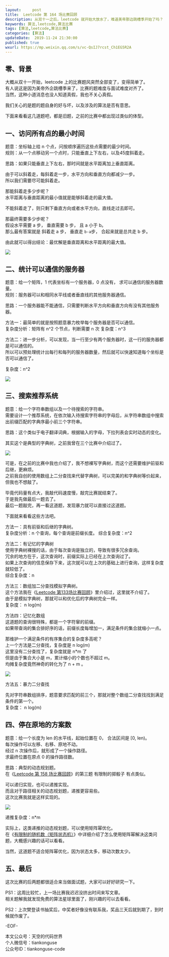 ```yaml
---   
layout:     post  
title:  Leetcode 第 164 场比赛回顾 
description: 从双十一之后，leetcode 就开始大放水了，难道美帝那边跳槽季开始了吗？
keywords: 算法,leetcode,算法比赛  
tags: [算法,leetcode,算法比赛]    
categories: [算法]  
updateDate:  2019-11-24 21:30:00  
published: true  
wxurl: https://mp.weixin.qq.com/s/vc-QsIJ7rcst_Ch1EG5R2A  
---  
```



## 零、背景  


大概从双十一开始，leetcode 上的比赛题风突然全部变了，变得简单了。  
有人说这是因为美帝外企跳槽季来了，比赛的题难度与面试难度对齐了。  
当然，这种小道消息也没人知道真假，我也不关心真假。  


我们关心的是题的题自身的好与坏，以及涉及的算法是否有意思。  


下面来看看这几道题吧，都是旧题，之前的比赛中都出现过类似的体型。  


## 一、访问所有点的最小时间  


题意：坐标轴上给 n 个点，问按顺序遍历这些点需要的最少时间。  
规则：从一个点移动另一个点时，只能垂直上下左右，以及45度斜着走。  


思路：如果只能垂直上下左右，那时间就是水平距离加上垂直距离。  


由于可以斜着走，每斜着走一步，水平方向和垂直方向都减少一步。  
所以我们需要尽可能斜着走。  


那能斜着走多少步呢？  
水平距离与垂直距离的最小值就是能够斜着走的最大值。  


不能斜着走了，则只剩下垂直方向或者水平方向，直线走过去即可。  


那最终需要多少步呢？  
假设水平需要 a 步， 垂直需要 b 步， 且 a 小于 b。  
那么最有答案就是 斜着走 a 步， 垂直走 `b-a`步， 合起来就是总共走 b 步。  


由此就可以得出结论：最优解是垂直距离和水平距离的最大值。  


![](https://res2019.tiankonguse.com/images/2019/11/24/001.png)  


## 二、统计可以通信的服务器


题意：给一个矩阵，1 代表坐标有一个服务器，0 点没有， 求可以通信的服务器数量。  
规则：服务器可以和相同水平线或者垂直线的其他服务器通信。  


思路：一个服务器能不能通信，只需要判断水平方向和垂直方向有没有其他服务器。  



方法一：最简单的就是按照题意暴力枚举每个服务器是否可以通信。  
复杂度分析：矩阵有 n^2 个节点，判断需要 n 次 
复杂度：n^3  


方法二：进一步分析，可以发现，当一行至少有两个服务器时，这一行的服务器都是可以通信的。  
所以可以预处理统计出每行和每列的服务器数量，然后就可以快速知道每个坐标是否可以通信了。  


复杂度：n^2  


![](https://res2019.tiankonguse.com/images/2019/11/24/002.png)  



## 三、搜索推荐系统  


题意：给一个字符串数组以及一个待搜索的字符串。  
需要设计一个推荐系统，在依次输入待搜索字符串的字母后，从字符串数组中搜索出前缀匹配的字典序最小前三个字符串。  


思路：这个类似于电子翻译词典，根据输入的字母，下拉列表会实时动态的变化。  


其实这个是典型的字典树，之前我曾在三个比赛中介绍过了。  


![](https://res2019.tiankonguse.com/images/2019/11/24/003.png)  



可是，在之前的比赛中我也介绍了，我不想裸写字典树，而这个还需要维护前驱和后继，更麻烦。  
之前我自创的使用数组上二分查找来代替字典树，可以完美的和字典树等价起来，但我也不想敲了。  


毕竟代码量有点大，我敲代码速度慢，敲完比赛就结束了。  
于是我先做最后一题去了。  
最后一题敲完，再一看这道题，发现暴力就可以直接过这道题。  


下面就来看看这些方法吧。  


方法一：具有前驱和后继的字典树。  
复杂度分析：n 个查询，每个查询是前缀长度。
综合复杂度：n^2  



方法二：有记忆的字典树  
使用字典树裸搜的话，由于每次查询是独立的，导致有很多冗余查询。  
冗余的地方在于，这次查询时，前缀实际上已经在上次查询过了。  
如果上次查询的信息保存下来，这次就可以在上次的基础上进行查询，这样复杂度就较低了。  
综合复杂度：n



方法三：数组加二分查找模拟字典树。  
这个方法我在《[Leetcode 第133场比赛回顾](https://mp.weixin.qq.com/s/WyU9lAzilCDF6t-037cGtw)》里介绍过，这里就不介绍了。  
由于是模拟字典树，那就可以和优化后的字典树完全一样。  
复杂度： n log(m)



方法四：记忆化数组  
这道题的查询很特殊，都是一个字符窜的前缀。  
如果带查询的集合排好序的话，前缀长度每增加一，满足条件的集合就缩小一点。  


那维护一个满足条件的有序集合的复杂度多高呢？  
上一个方法是二分查找，复杂度是 n log(m)  
这里没有二分查找了，复杂度就是 n*m 了  
但是由于集合大小是 m，累计缩小的个数也不超过 m。  
均摊复杂度竟然神奇的转化为了 n + m 。  



![](https://res2019.tiankonguse.com/images/2019/11/24/004.png)  


方法五：暴力二分查找  


先对字符串数组排序，题意要求匹配的前三个，那就对整个数组二分查找找到满足条件的第一个。  
复杂度： n log(m)  




## 四、停在原地的方案数  


题意：给一个长度为 len 的水平线，起始位置在 0， 合法区间是 [0, len)。  
每次操作可以左移、右移、原地不动。  
经过 n 次操作后，就形成了一个操作路径。  
求最终位置在原点 0 的操作路径数。  



思路：典型的动态规划题。  
在《[Leetcode 第 158 场比赛回顾](https://mp.weixin.qq.com/s/G5in4o97C9IDbvyhmUPT_w)》的第三题 有限制的掷骰子 有点类似。  


可以递归实现，也可以递推实现。  
而且对于路径相关的动态规划题，递推更容易些。  
这次比赛我就是这样实现的。  


![](https://res2019.tiankonguse.com/images/2019/11/24/005.png)  


递推复杂度：n*m  


实际上，这类递推的动态规划题，可以使用矩阵幂优化。  
在《[有限制的随机数（矩阵状态机）](https://mp.weixin.qq.com/s/OtcrB_u471NdUr8BSLZc5Q)》中详细介绍了怎么使用矩阵幂解决这类问题，大概感兴趣的话可以看看。  

当然，这道题不适合矩阵幂优化，因为状态太多，移动次数太少。  


## 五、最后  


这次比赛的后两题都很适合来当做面试题，大家可以好好研究一下。  


PS1：这周比较忙，上一场比赛我迟迟没挤出时间来写文章。  
相关题解我就发现免费的算法星球里面了，刚兴趣的可以去看看。  


PS2：上次樊登读书抽奖后，中奖者好像没有联系我，奖品三天后就到期了，到时候就作废了。  



-EOF-  


本文公众号：天空的代码世界  
个人微信号：tiankonguse  
公众号ID：tiankonguse-code  
  

